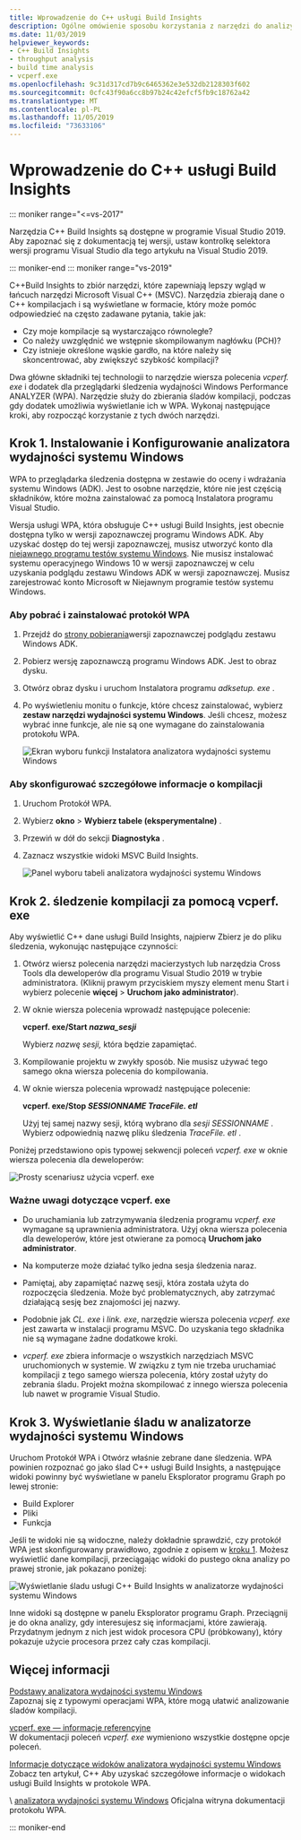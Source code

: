 ```yaml
---
title: Wprowadzenie do C++ usługi Build Insights
description: Ogólne omówienie sposobu korzystania z narzędzi do analizy wydajności czasu kompilacji, które są częścią usługi C++ Build Insights.
ms.date: 11/03/2019
helpviewer_keywords:
- C++ Build Insights
- throughput analysis
- build time analysis
- vcperf.exe
ms.openlocfilehash: 9c31d317cd7b9c6465362e3e532db2128303f602
ms.sourcegitcommit: 0cfc43f90a6cc8b97b24c42efcf5fb9c18762a42
ms.translationtype: MT
ms.contentlocale: pl-PL
ms.lasthandoff: 11/05/2019
ms.locfileid: "73633106"
---
```

# <a name="get-started-with-c-build-insights"></a>Wprowadzenie do C++ usługi Build Insights

::: moniker range="<=vs-2017"

Narzędzia C++ Build Insights są dostępne w programie Visual Studio 2019. Aby zapoznać się z dokumentacją tej wersji, ustaw kontrolkę selektora wersji programu Visual Studio dla tego artykułu na Visual Studio 2019.

::: moniker-end
::: moniker range="vs-2019"

C++Build Insights to zbiór narzędzi, które zapewniają lepszy wgląd w łańcuch narzędzi Microsoft Visual C++ (MSVC). Narzędzia zbierają dane o C++ kompilacjach i są wyświetlane w formacie, który może pomóc odpowiedzieć na często zadawane pytania, takie jak:

- Czy moje kompilacje są wystarczająco równoległe?
- Co należy uwzględnić we wstępnie skompilowanym nagłówku (PCH)?
- Czy istnieje określone wąskie gardło, na które należy się skoncentrować, aby zwiększyć szybkość kompilacji?

Dwa główne składniki tej technologii to narzędzie wiersza polecenia *vcperf. exe* i dodatek dla przeglądarki śledzenia wydajności Windows Performance ANALYZER (WPA). Narzędzie służy do zbierania śladów kompilacji, podczas gdy dodatek umożliwia wyświetlanie ich w WPA. Wykonaj następujące kroki, aby rozpocząć korzystanie z tych dwóch narzędzi.

## <a name="step-1-install-and-configure-windows-performance-analyzer"></a>Krok 1. Instalowanie i Konfigurowanie analizatora wydajności systemu Windows

WPA to przeglądarka śledzenia dostępna w zestawie do oceny i wdrażania systemu Windows (ADK). Jest to osobne narzędzie, które nie jest częścią składników, które można zainstalować za pomocą Instalatora programu Visual Studio.

Wersja usługi WPA, która obsługuje C++ usługi Build Insights, jest obecnie dostępna tylko w wersji zapoznawczej programu Windows ADK. Aby uzyskać dostęp do tej wersji zapoznawczej, musisz utworzyć konto dla [niejawnego programu testów systemu Windows](https://insider.windows.com). Nie musisz instalować systemu operacyjnego Windows 10 w wersji zapoznawczej w celu uzyskania podglądu zestawu Windows ADK w wersji zapoznawczej. Musisz zarejestrować konto Microsoft w Niejawnym programie testów systemu Windows.

### <a name="to-download-and-install-wpa"></a>Aby pobrać i zainstalować protokół WPA

1. Przejdź do [strony pobierania](https://www.microsoft.com/software-download/windowsinsiderpreviewADK)wersji zapoznawczej podglądu zestawu Windows ADK.

1. Pobierz wersję zapoznawczą programu Windows ADK. Jest to obraz dysku.

1. Otwórz obraz dysku i uruchom Instalatora programu *adksetup. exe* .

1. Po wyświetleniu monitu o funkcje, które chcesz zainstalować, wybierz **zestaw narzędzi wydajności systemu Windows**. Jeśli chcesz, możesz wybrać inne funkcje, ale nie są one wymagane do zainstalowania protokołu WPA.

   ![Ekran wyboru funkcji Instalatora analizatora wydajności systemu Windows](media/wpa-installation.png)

### <a name="configuration-steps"></a>Aby skonfigurować szczegółowe informacje o kompilacji

1. Uruchom Protokół WPA.

1. Wybierz **okno** > **Wybierz tabele (eksperymentalne)** .

1. Przewiń w dół do sekcji **Diagnostyka** .

1. Zaznacz wszystkie widoki MSVC Build Insights.

   ![Panel wyboru tabeli analizatora wydajności systemu Windows](media/wpa-configuration.png)

## <a name="step-2-trace-your-build-with-vcperfexe"></a>Krok 2. śledzenie kompilacji za pomocą vcperf. exe

Aby wyświetlić C++ dane usługi Build Insights, najpierw Zbierz je do pliku śledzenia, wykonując następujące czynności:

1. Otwórz wiersz polecenia narzędzi macierzystych lub narzędzia Cross Tools dla deweloperów dla programu Visual Studio 2019 w trybie administratora. (Kliknij prawym przyciskiem myszy element menu Start i wybierz polecenie **więcej** > **Uruchom jako administrator**).

1. W oknie wiersza polecenia wprowadź następujące polecenie:

   **vcperf. exe/Start _nazwa_sesji_**

   Wybierz *nazwę sesji,* która będzie zapamiętać.

1. Kompilowanie projektu w zwykły sposób. Nie musisz używać tego samego okna wiersza polecenia do kompilowania.

1. W oknie wiersza polecenia wprowadź następujące polecenie:

   **vcperf. exe/Stop _SESSIONNAME_ _TraceFile. etl_**

   Użyj tej samej nazwy sesji, którą wybrano dla *sesji SESSIONNAME* . Wybierz odpowiednią nazwę pliku śledzenia *TraceFile. etl* .

Poniżej przedstawiono opis typowej sekwencji poleceń *vcperf. exe* w oknie wiersza polecenia dla deweloperów:

![Prosty scenariusz użycia vcperf. exe](media/vcperf-simple-usage.png)

### <a name="important-notes-about-vcperfexe"></a>Ważne uwagi dotyczące vcperf. exe

- Do uruchamiania lub zatrzymywania śledzenia programu *vcperf. exe* wymagane są uprawnienia administratora. Użyj okna wiersza polecenia dla deweloperów, które jest otwierane za pomocą **Uruchom jako administrator**.

- Na komputerze może działać tylko jedna sesja śledzenia naraz.

- Pamiętaj, aby zapamiętać nazwę sesji, która została użyta do rozpoczęcia śledzenia. Może być problematycznych, aby zatrzymać działającą sesję bez znajomości jej nazwy.

- Podobnie jak *CL. exe* i *link. exe*, narzędzie wiersza polecenia *vcperf. exe* jest zawarta w instalacji programu MSVC. Do uzyskania tego składnika nie są wymagane żadne dodatkowe kroki.

- *vcperf. exe* zbiera informacje o wszystkich narzędziach MSVC uruchomionych w systemie. W związku z tym nie trzeba uruchamiać kompilacji z tego samego wiersza polecenia, który został użyty do zebrania śladu. Projekt można skompilować z innego wiersza polecenia lub nawet w programie Visual Studio.

## <a name="step-3-view-your-trace-in-windows-performance-analyzer"></a>Krok 3. Wyświetlanie śladu w analizatorze wydajności systemu Windows

Uruchom Protokół WPA i Otwórz właśnie zebrane dane śledzenia. WPA powinien rozpoznać go jako ślad C++ usługi Build Insights, a następujące widoki powinny być wyświetlane w panelu Eksplorator programu Graph po lewej stronie:

- Build Explorer
- Pliki
- Funkcja

Jeśli te widoki nie są widoczne, należy dokładnie sprawdzić, czy protokół WPA jest skonfigurowany prawidłowo, zgodnie z opisem w [kroku 1](#configuration-steps). Możesz wyświetlić dane kompilacji, przeciągając widoki do pustego okna analizy po prawej stronie, jak pokazano poniżej:

![Wyświetlanie śladu usługi C++ Build Insights w analizatorze wydajności systemu Windows](media/wpa-viewing-trace.gif)

Inne widoki są dostępne w panelu Eksplorator programu Graph. Przeciągnij je do okna analizy, gdy interesujesz się informacjami, które zawierają. Przydatnym jednym z nich jest widok procesora CPU (próbkowany), który pokazuje użycie procesora przez cały czas kompilacji.

## <a name="more-information"></a>Więcej informacji

[Podstawy analizatora wydajności systemu Windows](wpa-basics.md)\
Zapoznaj się z typowymi operacjami WPA, które mogą ułatwić analizowanie śladów kompilacji.

[vcperf. exe — informacje referencyjne](vcperf-reference.md)\
W dokumentacji poleceń *vcperf. exe* wymieniono wszystkie dostępne opcje poleceń.

[Informacje dotyczące widoków analizatora wydajności systemu Windows](wpa-views-reference.md)\
Zobacz ten artykuł, C++ Aby uzyskać szczegółowe informacje o widokach usługi Build Insights w protokole WPA.

\ [analizatora wydajności systemu Windows](/windows-hardware/test/wpt/windows-performance-analyzer)
Oficjalna witryna dokumentacji protokołu WPA.

::: moniker-end
